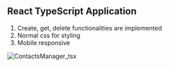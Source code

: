 ## React TypeScript Application

1. Create, get, delete functionalities are implemented
2. Normal css for styling
3. Mobile responsive

![ContactsManager_tsx](https://user-images.githubusercontent.com/111413484/213879494-f248d0ac-e341-4454-9d85-45e238b5e1b5.jpg)
